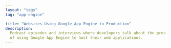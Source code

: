 ```yaml
---
layout: "tags"
tag: "app-engine"

title: "Websites Using Google App Engine in Production"
description:
  Podcast episodes and interviews where developers talk about the pros and cons
  of using Google App Engine to host their web applications.
---
```

